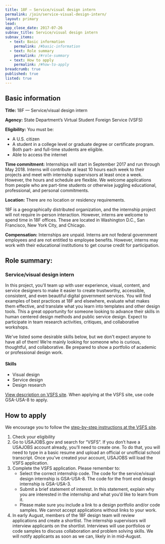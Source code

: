 ```yaml
---
title: 18F – Service/visual design intern
permalink: /join/service-visual-design-intern/
layout: primary
lead:
app_close_date: 2017-07-26
subnav_title: Service/visual design intern
subnav_items:
  - text: Basic information
    permalink: /#basic-information
  - text: Role summary
    permalink: /#role-summary
  - text: How to apply
    permalink: /#how-to-apply
breadcrumb: true
published: true
listed: true
---
```


## Basic information

**Title:** 
18F — Service/visual design intern

**Agency:** 
State Department’s Virtual Student Foreign Service (VSFS)  


**Eligibility:**
You must be:
- A U.S. citizen
- A student in a college level or graduate degree or certificate program. Both part- and full-time students are eligible. 
- Able to access the internet

**Time commitment:**
Internships will start in September 2017 and run through May 2018. Interns will contribute at least 10 hours each week to their projects and meet with internship supervisors at least once a week. However, the hours and schedule are flexible. We welcome applications from people who are part-time students or otherwise juggling educational, professional, and personal commitments. 

**Location:** 
There are no location or residency requirements.

18F is a geographically distributed organization, and the internship project will not require in-person interaction. However, interns are welcome to spend time in 18F offices. These are located in Washington D.C., San Francisco, New York City, and Chicago. 

**Compensation:**
Internships are unpaid. Interns are not federal government employees and are not entitled to employee benefits. However,  interns may work with their educational institutions to get course credit for participation.  


## Role summary:

### Service/visual design intern

In this project, you'll team up with user experience, visual, content, and service designers to make it easier to create trustworthy, accessible, consistent, and even beautiful digital government services. You will find examples of best practices at 18F and elsewhere, evaluate what makes them effective, and translate what you learn into templates and other design tools. This a great opportunity for someone looking to advance their skills in human centered design methods and  public service design. Expect to participate in team research activities, critiques, and collaborative workshops. 

We've listed some desirable skills below, but we don't expect anyone to have all of them! We’re mainly looking for someone who is curious, thoughtful, and collaborative. Be prepared to show a portfolio of academic or professional design work. 

#### Skills

- Visual design 
- Service design
- Design research

[View description on VSFS site](https://vsfs.state.gov/projects/view/1025). When applying at the VSFS site, use code GSA-USA-8 to apply. 

## How to apply

We encourage you to follow the [step-by-step instructions at the VSFS site](https://vsfs.state.gov/how-to-apply).  

1. Check your eligibility 
2. Go to USAJOBS.gov and search for “VSFS”. If you don’t have a USAJOBS account already, you’ll need to create one. To do that, you will need to type in a basic resume and upload an official or unofficial school transcript. Once you’ve created your account, USAJOBS will load the VSFS application. 
3. Complete the VSFS application. Please remember to: 
	- Select the correct internship code. The code for the service/visual design internship is GSA-USA-8. The code for the front end design internship is GSA-USA-3.
	- Submit a brief statement of interest. In this statement, explain why you are interested in the internship and what you’d like to learn from it. 
	- Please make sure you include a link to a design portfolio and/or code samples. We cannot accept applications without links to your work. 
4. In early August, members of the 18F design team will review applications and create a shortlist. The internship supervisors will interview applicants on the shortlist. Interviews will use portfolios or code samples to discuss collaboration and problem solving skills. We will notify applicants as soon as we can, likely in in mid-August.
